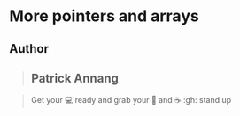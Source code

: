 # More pointers and arrays

## Author

> ## Patrick Annang

> Get your :computer: ready and grab your :popcorn: and :coffee:
> :gh: stand up
